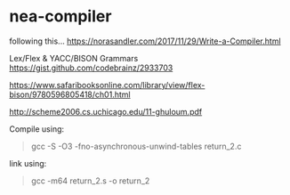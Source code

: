 # nea-compiler

following this...
https://norasandler.com/2017/11/29/Write-a-Compiler.html

Lex/Flex & YACC/BISON Grammars https://gist.github.com/codebrainz/2933703

https://www.safaribooksonline.com/library/view/flex-bison/9780596805418/ch01.html

http://scheme2006.cs.uchicago.edu/11-ghuloum.pdf

Compile using:

> gcc -S -O3 -fno-asynchronous-unwind-tables return_2.c

link using:

> gcc -m64 return_2.s -o return_2